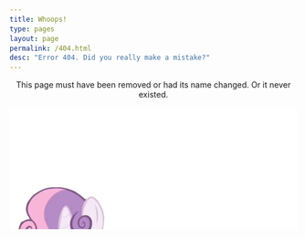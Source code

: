 ```yaml
---
title: Whoops!
type: pages
layout: page
permalink: /404.html
desc: "Error 404. Did you really make a mistake?"
---
```

<p style="text-align:center">This page must have been removed or had its name changed. Or it never existed.</p>

<img style="margin: 0 auto -4.5em; display:block;" src="/images/loading.gif" alt="Ponies'll help ya">